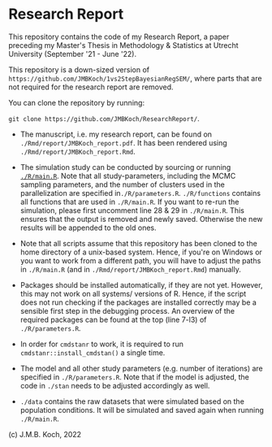 # Research Report

This repository contains the code of my Research Report, a paper preceding my Master's Thesis in Methodology & Statistics at Utrecht University (September '21 - June '22). 

This repository is a down-sized version of `https://github.com/JMBKoch/1vs2StepBayesianRegSEM/`, where parts that are not required for the research report are removed. 

You can clone the repository by running:

`git clone https://github.com/JMBKoch/ResearchReport/`.

- The manuscript, i.e. my research report, can be found on  `./Rmd/report/JMBKoch_report.pdf`. It has been rendered using `./Rmd/report/JMBKoch_report.Rmd`.

- The simulation study can be conducted by sourcing or running [`./R/main.R`](/R/main.R). Note that all study-parameters, including the MCMC sampling parameters, and the number of clusters used in the parallelization are specified in`./R/parameters.R`.  `./R/functions` contains all functions that are used in `./R/main.R`. If you want to re-run the simulation, please first uncomment line 28 & 29 in `./R/main.R`. This ensures that the output is removed and newly saved. Otherwise the new results will be appended to the old ones. 

- Note that all scripts assume that this repository has been cloned to the home directory of a unix-based system. Hence, if you're on Windows or you want to work from a different path, you will have to adjust the paths in `./R/main.R` (and in `./Rmd/report/JMBKoch_report.Rmd`) manually. 
 
- Packages should be installed automatically, if they are not yet. However, this may not work on all systems/ versions of R. Hence, if the script does not run checking if the packages are installed correctly may be a sensible first step in the debugging process. An overview of the required packages can be found at the top (line 7-l3) of `./R/parameters.R`.

- In order for `cmdstanr` to work, it is required to run `cmdstanr::install_cmdstan()` a single time. 

- The model and all other study parameters (e.g. number of iterations) are specified in `./R/parameters.R`. Note that if the model is adjusted, the code in `./stan` needs to be adjusted accordingly as well. 


- `./data` contains the raw datasets that were simulated based on the population conditions. It will be simulated and saved again when running `./R/main.R`.

(c) J.M.B. Koch, 2022

